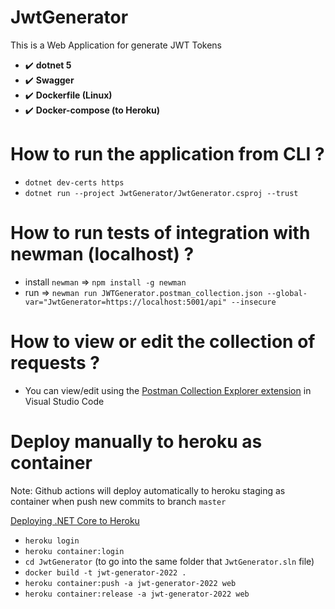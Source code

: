 # JwtGenerator

This is a Web Application for generate JWT Tokens

- :heavy_check_mark: **dotnet 5**
- :heavy_check_mark: **Swagger**
- :heavy_check_mark: **Dockerfile (Linux)**
- :heavy_check_mark: **Docker-compose (to Heroku)**

# How to run the application from CLI ?

- `dotnet dev-certs https`
- `dotnet run --project JwtGenerator/JwtGenerator.csproj --trust`

# How to run tests of integration with newman (localhost) ?

- install `newman` => `npm install -g newman`
- run => `newman run JWTGenerator.postman_collection.json --global-var="JwtGenerator=https://localhost:5001/api" --insecure`

# How to view or edit the collection of requests ?

- You can view/edit using the [Postman Collection Explorer extension](https://marketplace.visualstudio.com/items?itemName=MrCodingB.postman-collection-explorer) in Visual Studio Code

# Deploy manually to heroku as container

Note: Github actions will deploy automatically to heroku staging as container when push new commits to branch `master`

[Deploying .NET Core to Heroku](https://dev.to/alrobilliard/deploying-net-core-to-heroku-1lfe)

- `heroku login`
- `heroku container:login`
- `cd JwtGenerator` (to go into the same folder that `JwtGenerator.sln` file)
- `docker build -t jwt-generator-2022 .`
- `heroku container:push -a jwt-generator-2022 web`
- `heroku container:release -a jwt-generator-2022 web`
